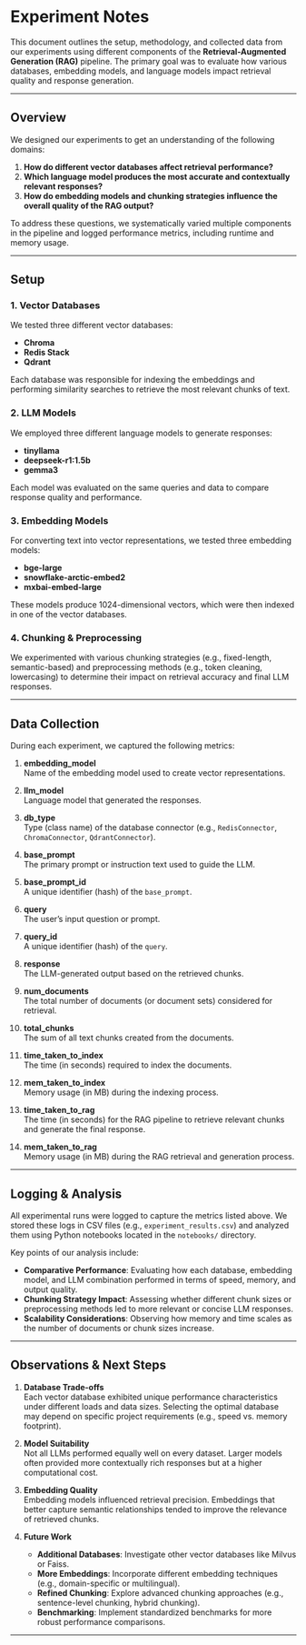 # Experiment Notes

This document outlines the setup, methodology, and collected data from our experiments using different components of the **Retrieval-Augmented Generation (RAG)** pipeline. The primary goal was to evaluate how various databases, embedding models, and language models impact retrieval quality and response generation.

---

## Overview

We designed our experiments to get an understanding of the following domains:

1. **How do different vector databases affect retrieval performance?**  
2. **Which language model produces the most accurate and contextually relevant responses?**  
3. **How do embedding models and chunking strategies influence the overall quality of the RAG output?**

To address these questions, we systematically varied multiple components in the pipeline and logged performance metrics, including runtime and memory usage.

---

## Setup

### 1. Vector Databases

We tested three different vector databases:

- **Chroma**  
- **Redis Stack**  
- **Qdrant**

Each database was responsible for indexing the embeddings and performing similarity searches to retrieve the most relevant chunks of text.

### 2. LLM Models

We employed three different language models to generate responses:

- **tinyllama**  
- **deepseek-r1:1.5b**  
- **gemma3**

Each model was evaluated on the same queries and data to compare response quality and performance.

### 3. Embedding Models

For converting text into vector representations, we tested three embedding models:

- **bge-large**  
- **snowflake-arctic-embed2**  
- **mxbai-embed-large**

These models produce 1024-dimensional vectors, which were then indexed in one of the vector databases.

### 4. Chunking & Preprocessing

We experimented with various chunking strategies (e.g., fixed-length, semantic-based) and preprocessing methods (e.g., token cleaning, lowercasing) to determine their impact on retrieval accuracy and final LLM responses.

---

## Data Collection

During each experiment, we captured the following metrics:

1. **embedding_model**  
   Name of the embedding model used to create vector representations.

2. **llm_model**  
   Language model that generated the responses.

3. **db_type**  
   Type (class name) of the database connector (e.g., `RedisConnector`, `ChromaConnector`, `QdrantConnector`).

4. **base_prompt**  
   The primary prompt or instruction text used to guide the LLM.

5. **base_prompt_id**  
   A unique identifier (hash) of the `base_prompt`.

6. **query**  
   The user’s input question or prompt.

7. **query_id**  
   A unique identifier (hash) of the `query`.

8. **response**  
   The LLM-generated output based on the retrieved chunks.

9. **num_documents**  
   The total number of documents (or document sets) considered for retrieval.

10. **total_chunks**  
    The sum of all text chunks created from the documents.

11. **time_taken_to_index**  
    The time (in seconds) required to index the documents.

12. **mem_taken_to_index**  
    Memory usage (in MB) during the indexing process.

13. **time_taken_to_rag**  
    The time (in seconds) for the RAG pipeline to retrieve relevant chunks and generate the final response.

14. **mem_taken_to_rag**  
    Memory usage (in MB) during the RAG retrieval and generation process.

---

## Logging & Analysis

All experimental runs were logged to capture the metrics listed above. We stored these logs in CSV files (e.g., `experiment_results.csv`) and analyzed them using Python notebooks located in the `notebooks/` directory.

Key points of our analysis include:

- **Comparative Performance**: Evaluating how each database, embedding model, and LLM combination performed in terms of speed, memory, and output quality.
- **Chunking Strategy Impact**: Assessing whether different chunk sizes or preprocessing methods led to more relevant or concise LLM responses.
- **Scalability Considerations**: Observing how memory and time scales as the number of documents or chunk sizes increase.

---

## Observations & Next Steps

1. **Database Trade-offs**  
   Each vector database exhibited unique performance characteristics under different loads and data sizes. Selecting the optimal database may depend on specific project requirements (e.g., speed vs. memory footprint).

2. **Model Suitability**  
   Not all LLMs performed equally well on every dataset. Larger models often provided more contextually rich responses but at a higher computational cost.

3. **Embedding Quality**  
   Embedding models influenced retrieval precision. Embeddings that better capture semantic relationships tended to improve the relevance of retrieved chunks.

4. **Future Work**  
   - **Additional Databases**: Investigate other vector databases like Milvus or Faiss.  
   - **More Embeddings**: Incorporate different embedding techniques (e.g., domain-specific or multilingual).  
   - **Refined Chunking**: Explore advanced chunking approaches (e.g., sentence-level chunking, hybrid chunking).  
   - **Benchmarking**: Implement standardized benchmarks for more robust performance comparisons.

---
